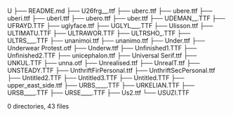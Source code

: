 U
├── README.md
├── U26frg__.ttf
├── uberc.ttf
├── ubere.ttf
├── uberi.ttf
├── uberl.ttf
├── ubero.ttf
├── uber.ttf
├── UDEMAN__.TTF
├── UFRAYD.TTF
├── uglyface.ttf
├── UGLYL___.TTF
├── Ulisson.ttf
├── ULTIMATU.TTF
├── ULTRAWOR.TTF
├── ULTRSHO_.TTF
├── ULTRS___.TTF
├── unanimoi.ttf
├── unanimo.ttf
├── Under.ttf
├── Underwear Protest.otf
├── Underw.ttf
├── Unfinished1.TTF
├── Unfinished2.TTF
├── unicephalon.ttf
├── Universal Serif.ttf
├── UNKUL.TTF
├── unna.otf
├── Unrealised.ttf
├── UnrealT.ttf
├── UNSTEADY.TTF
├── UnthriftFirPersonal.ttf
├── UnthriftSecPersonal.ttf
├── Untitled2.TTF
├── Untitled3.TTF
├── Untitled.TTF
├── upper_east_side.ttf
├── URBS____.TTF
├── URKELIAN.TTF
├── URSB____.TTF
├── URSE____.TTF
├── Us2.ttf
└── USUZI.TTF

0 directories, 43 files
